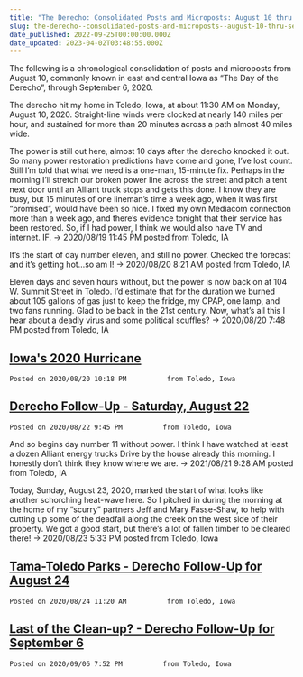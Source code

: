 ```yaml
---
title: "The Derecho: Consolidated Posts and Microposts: August 10 thru September 6, 2020"
slug: the-derecho--consolidated-posts-and-microposts--august-10-thru-september-6--2020
date_published: 2022-09-25T00:00:00.000Z
date_updated: 2023-04-02T03:48:55.000Z
---
```


The following is a chronological consolidation of posts and microposts from August 10, commonly known in east and central Iowa as “The Day of the Derecho”, through September 6, 2020.

The derecho hit my home in Toledo, Iowa, at about 11:30 AM on Monday, August 10, 2020.  Straight-line winds were clocked at nearly 140 miles per hour, and sustained for more than 20 minutes across a path almost 40 miles wide.

  The power is still out here, almost 10 days after the derecho knocked it out. So many power restoration predictions have come and gone, I’ve lost count. Still I’m told that what we need is a one-man, 15-minute fix. Perhaps in the morning I’ll stretch our broken power line across the street and pitch a tent next door until an Alliant truck stops and gets this done. I know they are busy, but 15 minutes of one lineman’s time a week ago, when it was first “promised”, would have been so nice. I fixed my own Mediacom connection more than a week ago, and there’s evidence tonight that their service has been restored.  So, if I had power, I think we would also have TV and internet.  IF.  → 2020/08/19 11:45 PM          posted from Toledo, IA      

  It’s the start of day number eleven, and still no power. Checked the forecast and it’s getting hot…so am I!  → 2020/08/20 8:21 AM          posted from Toledo, IA      

  Eleven days and seven hours without, but the power is now back on at 104 W. Summit Street in Toledo. I’d estimate that for the duration we burned about 105 gallons of gas just to keep the fridge, my CPAP, one lamp, and two fans running.  Glad to be back in the 21st century. Now, what’s all this I hear about a deadly virus and some political scuffles?  → 2020/08/20 7:48 PM          posted from Toledo, IA      

## [Iowa's 2020 Hurricane](../../08/iowahurricane2020/index.html)

    Posted on 2020/08/20 10:18 PM          from Toledo, Iowa      

## [Derecho Follow-Up - Saturday, August 22](../../08/2020-derecho-follow-up-august-23/index.html)

    Posted on 2020/08/22 9:45 PM          from Toledo, Iowa      

  And so begins day number 11 without power. I think I have watched at least a dozen Alliant energy trucks Drive by the house already this morning. I honestly don’t think they know where we are.  → 2021/08/21 9:28 AM          posted from Toledo, IA      

  Today, Sunday, August 23, 2020, marked the start of what looks like another schorching heat-wave here. So I pitched in during the morning at the home of my “scurry” partners Jeff and Mary Fasse-Shaw, to help with cutting up some of the deadfall along the creek on the west side of their property.  We got a good start, but there’s a lot of fallen timber to be cleared there!  → 2020/08/23 5:33 PM          posted from Toledo, Iowa      

## [Tama-Toledo Parks - Derecho Follow-Up for August 24](../../08/tama-toledo-parks-2020-derecho-follow-up-august-24/index.html)

    Posted on 2020/08/24 11:20 AM          from Toledo, Iowa      

## [Last of the Clean-up? - Derecho Follow-Up for September 6](../last-of-the-derecho-damage-september-6/index.html)

    Posted on 2020/09/06 7:52 PM          from Toledo, Iowa      
